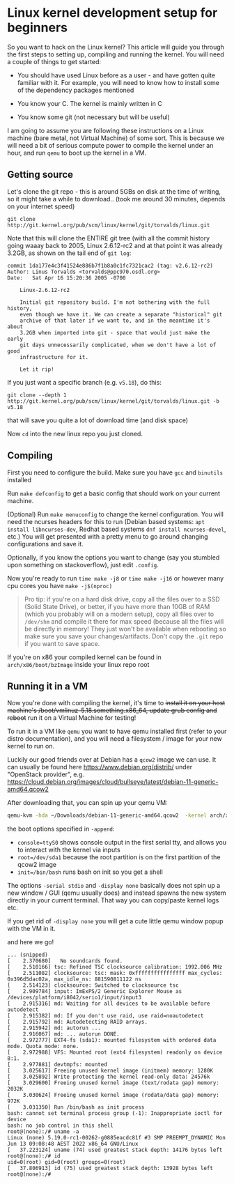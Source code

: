 # Linux kernel development setup for beginners

So you want to hack on the Linux kernel? This article will guide you through the first steps to setting up, compiling and running the kernel. You will need a couple of things to get started:

- You should have used Linux before as a user - and have gotten quite familiar with it. For example, you will need to know how to install some of the dependency packages mentioned

- You know your C. The kernel is mainly written in C

- You know some git (not necessary but will be useful)

I am going to assume you are following these instructions on a Linux machine (bare metal, not Virtual Machine) of some sort. This is because we will need a bit of serious compute power to compile the kernel under an hour, and run `qemu` to boot up the kernel in a VM.

## Getting source 

Let's clone the git repo - this is around 5GBs on disk at the time of writing, so it might take a while to download.. (took me around 30 minutes, depends on your internet speed)

```
git clone http://git.kernel.org/pub/scm/linux/kernel/git/torvalds/linux.git
```

Note that this will clone the ENTIRE git tree (with all the commit history going waaay back to 2005, Linux 2.6.12-rc2 and at that point it was already 3.2GB, as shown on the tail end of `git log`:

```
commit 1da177e4c3f41524e886b7f1b8a0c1fc7321cac2 (tag: v2.6.12-rc2)
Author: Linus Torvalds <torvalds@ppc970.osdl.org>
Date:   Sat Apr 16 15:20:36 2005 -0700

    Linux-2.6.12-rc2
    
    Initial git repository build. I'm not bothering with the full history,
    even though we have it. We can create a separate "historical" git
    archive of that later if we want to, and in the meantime it's about
    3.2GB when imported into git - space that would just make the early
    git days unnecessarily complicated, when we don't have a lot of good
    infrastructure for it.
    
    Let it rip!

```

If you just want a specific branch (e.g. `v5.18`), do this:

```
git clone --depth 1  http://git.kernel.org/pub/scm/linux/kernel/git/torvalds/linux.git -b v5.18
```

that will save you quite a lot of download time (and disk space)

Now `cd` into the new linux repo you just cloned.

## Compiling

First you need to configure the build. Make sure you have `gcc` and `binutils` installed

Run `make defconfig` to get a basic config that should work on your current machine.

(Optional) Run `make menuconfig` to change the kernel configuration. You will need the ncurses headers for this to run (Debian based systems: `apt install libncurses-dev`, Redhat based systems `dnf install ncurses-devel`, etc.) You will get presented with a pretty menu to go around changing configurations and save it.

Optionally, if you know the options you want to change (say you stumbled upon something on stackoverflow), just edit `.config`.

Now you're ready to run `time make -j8` or `time make -j16` or however many cpu cores you have `make -j$(nproc)`

> Pro tip: if you're on a hard disk drive, copy all the files over to a SSD (Solid State Drive), or better, if you have more than 10GB of RAM (which you probably will on a modern setup), copy all files over to `/dev/shm` and compile it there for max speed (because all the files will be directly in memory! They just won't be available when rebooting so make sure you save your changes/artifacts. Don't copy the `.git` repo if you want to save space.

If you're on x86 your compiled kernel can be found in `arch/x86/boot/bzImage` inside your linux repo root

## Running it in a VM

Now you're done with compiling the kernel, it's time to ~~install it on your host machine's /boot/vmlinuz-5.18.something.x86_64, update grub config and reboot~~ run it on a Virtual Machine for testing!

To run it in a VM like `qemu` you want to have qemu installed first (refer to your distro documentation), and you will need a filesystem / image for your new kernel to run on.

Luckily our good friends over at Debian has a `qcow2` image we can use. It can usually be found here https://www.debian.org/distrib/ under "OpenStack provider", e.g. https://cloud.debian.org/images/cloud/bullseye/latest/debian-11-generic-amd64.qcow2

After downloading that, you can spin up your qemu VM:

```sh
qemu-kvm -hda ~/Downloads/debian-11-generic-amd64.qcow2  -kernel arch/x86/boot/bzImage -append "console=ttyS0 root=/dev/sda1 init=/bin/bash" -serial stdio -no-reboot -display none -m 1G
````

the boot options specified in `-append`:
- `console=ttyS0` shows console output in the first serial tty, and allows you to interact with the kernel via inputs
- `root=/dev/sda1` because the root partition is on the first partition of the qcow2 image
- `init=/bin/bash` runs bash on init so you get a shell


The options `-serial stdio` and `-display none` basically does not spin up a new window / GUI (qemu usually does) and instead spawns the new system directly in your current terminal. That way you can copy/paste kernel logs etc.

If you get rid of `-display none` you will get a cute little qemu window popup with the VM in it.

and here we go!

```
... (snipped)
[    2.370680]   No soundcards found.
[    2.510166] tsc: Refined TSC clocksource calibration: 1992.006 MHz
[    2.511082] clocksource: tsc: mask: 0xffffffffffffffff max_cycles: 0x396d5dac02a, max_idle_ns: 881590811122 ns
[    2.514123] clocksource: Switched to clocksource tsc
[    2.909784] input: ImExPS/2 Generic Explorer Mouse as /devices/platform/i8042/serio1/input/input3
[    2.915316] md: Waiting for all devices to be available before autodetect
[    2.915382] md: If you don't use raid, use raid=noautodetect
[    2.915792] md: Autodetecting RAID arrays.
[    2.915942] md: autorun ...
[    2.916067] md: ... autorun DONE.
[    2.972777] EXT4-fs (sda1): mounted filesystem with ordered data mode. Quota mode: none.
[    2.972988] VFS: Mounted root (ext4 filesystem) readonly on device 8:1.
[    2.977881] devtmpfs: mounted
[    3.025617] Freeing unused kernel image (initmem) memory: 1280K
[    3.025892] Write protecting the kernel read-only data: 24576k
[    3.029600] Freeing unused kernel image (text/rodata gap) memory: 2032K
[    3.030624] Freeing unused kernel image (rodata/data gap) memory: 972K
[    3.031350] Run /bin/bash as init process
bash: cannot set terminal process group (-1): Inappropriate ioctl for device
bash: no job control in this shell
root@(none):/# uname -a
Linux (none) 5.19.0-rc1-00262-g0885eacdc81f #3 SMP PREEMPT_DYNAMIC Mon Jun 13 09:08:48 AEST 2022 x86_64 GNU/Linux
[   37.223124] uname (74) used greatest stack depth: 14176 bytes left
root@(none):/# id
uid=0(root) gid=0(root) groups=0(root)
[   37.806913] id (75) used greatest stack depth: 13928 bytes left
root@(none):/# 

```